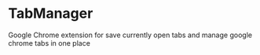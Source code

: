 # TabManager
Google Chrome extension for save currently open tabs and manage google chrome tabs in one place
